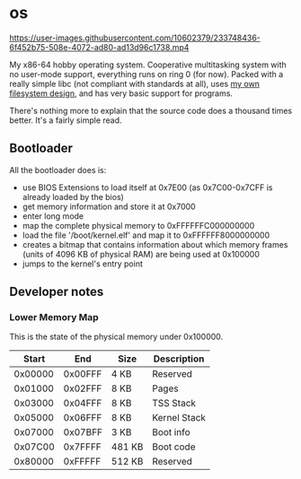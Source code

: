 # os

https://user-images.githubusercontent.com/10602379/233748436-6f452b75-508e-4072-ad80-ad13d96c1738.mp4

My x86-64 hobby operating system. Cooperative multitasking system with no user-mode support, everything runs on ring 0 (for now). Packed with a really simple libc (not compliant with standards at all), uses [my own filesystem design](https://github.com/tiagoporsch/tfs), and has very basic support for programs.

There's nothing more to explain that the source code does a thousand times better. It's a fairly simple read.

## Bootloader
All the bootloader does is:
* use BIOS Extensions to load itself at 0x7E00 (as 0x7C00-0x7CFF is already loaded by the bios)
* get memory information and store it at 0x7000
* enter long mode
* map the complete physical memory to 0xFFFFFFC000000000
* load the file '/boot/kernel.elf' and map it to 0xFFFFFF8000000000
* creates a bitmap that contains information about which memory frames (units of 4096 KB of physical RAM) are being used at 0x100000
* jumps to the kernel's entry point

## Developer notes
### Lower Memory Map
This is the state of the physical memory under 0x100000.

|Start  |End    |Size  |Description |
|-------|-------|------|------------|
|0x00000|0x00FFF|  4 KB|Reserved    |
|0x01000|0x02FFF|  8 KB|Pages       |
|0x03000|0x04FFF|  8 KB|TSS Stack   |
|0x05000|0x06FFF|  8 KB|Kernel Stack|
|0x07000|0x07BFF|  3 KB|Boot info   |
|0x07C00|0x7FFFF|481 KB|Boot code   |
|0x80000|0xFFFFF|512 KB|Reserved    |
